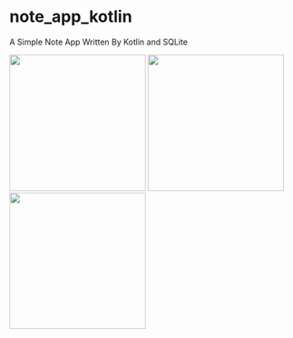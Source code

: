 # note_app_kotlin
A Simple Note App Written By Kotlin and SQLite

<p float="left">
  <img src="https://i.imgur.com/ho6eRkB.jpg" width="240" />
  <img src="https://i.imgur.com/rDbRpIh.jpg" width="240" /> 
  <img src="https://i.imgur.com/a9grVBP.jpg" width="240" />
</p>
